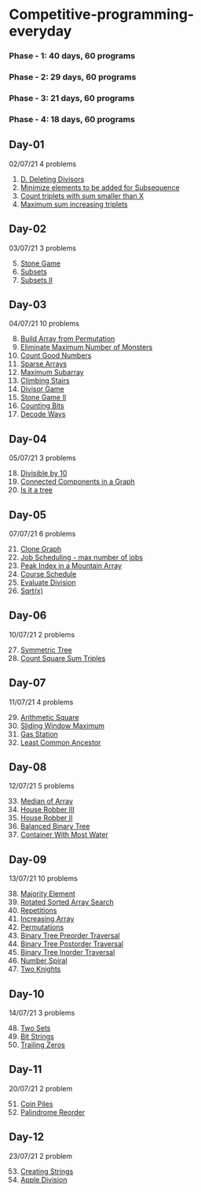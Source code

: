 # Competitive-programming-everyday
### Phase - 1: 40 days, 60 programs
### Phase - 2: 29 days, 60 programs
### Phase - 3: 21 days, 60 programs
### Phase - 4: 18 days, 60 programs


## Day-01
02/07/21
4 problems

1. [D. Deleting Divisors](https://codeforces.com/contest/1537/problem/D)
2. [Minimize elements to be added for Subsequence](https://www.geeksforgeeks.org/minimize-elements-to-be-added-to-a-given-array-such-that-it-contains-another-given-array-as-its-subsequence/)
3. [Count triplets with sum smaller than X](https://practice.geeksforgeeks.org/problems/count-triplets-with-sum-smaller-than-x5549/1)
4. [Maximum sum increasing triplets](https://www.geeksforgeeks.org/find-maximum-sum-triplets-array-j-k-ai-aj-ak/)

## Day-02
03/07/21
3 problems

5. [Stone Game](https://leetcode.com/problems/stone-game/)
6. [Subsets](https://leetcode.com/problems/subsets/)
7. [Subsets II](https://leetcode.com/problems/subsets-ii/)

## Day-03
04/07/21
10 problems

8. [Build Array from Permutation](https://leetcode.com/contest/weekly-contest-248/problems/build-array-from-permutation/)
9. [Eliminate Maximum Number of Monsters](https://leetcode.com/contest/weekly-contest-248/problems/eliminate-maximum-number-of-monsters/)
10. [Count Good Numbers](https://leetcode.com/contest/weekly-contest-248/problems/count-good-numbers/)
11. [Sparse Arrays](https://www.hackerrank.com/challenges/sparse-arrays/problem)
12. [Maximum Subarray](https://leetcode.com/problems/maximum-subarray/)
13. [Climbing Stairs](https://leetcode.com/problems/climbing-stairs/)
14. [Divisor Game](https://leetcode.com/problems/divisor-game/)
15. [Stone Game II](https://leetcode.com/problems/stone-game-ii/)
16. [Counting Bits](https://leetcode.com/problems/counting-bits/)
17. [Decode Ways](https://leetcode.com/problems/decode-ways)

## Day-04
05/07/21
3 problems

18. [Divisible by 10](https://www.hackerearth.com/challenges/competitive/google-interview-preparation/problems/)
19. [Connected Components in a Graph](https://www.hackerearth.com/problem/algorithm/connected-components-in-a-graph/)
20. [Is it a tree](https://www.spoj.com/problems/PT07Y/)

## Day-05
07/07/21
6 problems

21. [Clone Graph](https://leetcode.com/problems/clone-graph/)
22. [Job Scheduling - max number of jobs](https://hack.codingblocks.com/app/contests/2441)
23. [Peak Index in a Mountain Array](https://leetcode.com/problems/peak-index-in-a-mountain-array/)
24. [Course Schedule](https://leetcode.com/problems/course-schedule/)
25. [Evaluate Division](https://leetcode.com/problems/evaluate-division/)
26. [Sqrt(x)](https://leetcode.com/problems/sqrtx/)

## Day-06
10/07/21
2 problems

27. [Symmetric Tree](https://leetcode.com/problems/symmetric-tree/)
28. [Count Square Sum Triples](https://leetcode.com/contest/biweekly-contest-56/problems/count-square-sum-triples/)

## Day-07
11/07/21
4 problems

29. [Arithmetic Square](https://codingcompetitions.withgoogle.com/kickstart/round/0000000000435a5b/000000000077a3a5)
30. [Sliding Window Maximum](https://www.interviewbit.com/old/problems/sliding-window-maximum/)
31. [Gas Station](https://leetcode.com/problems/gas-station/)
32. [Least Common Ancestor](https://www.interviewbit.com/old/problems/least-common-ancestor/)

## Day-08
12/07/21
5 problems

33. [Median of Array](https://www.interviewbit.com/old/problems/median-of-array/)
34. [House Robber III](https://leetcode.com/problems/house-robber-iii/)
35. [House Robber II](https://leetcode.com/problems/house-robber-ii/)
36. [Balanced Binary Tree](https://leetcode.com/problems/balanced-binary-tree/)
37. [Container With Most Water](https://www.interviewbit.com/old/problems/container-with-most-water/)

## Day-09
13/07/21
10 problems

38. [Majority Element](https://www.interviewbit.com/old/problems/majority-element/)
39. [Rotated Sorted Array Search](https://www.interviewbit.com/old/problems/rotated-sorted-array-search/)
40. [Repetitions](https://cses.fi/problemset/task/1069/)
41. [Increasing Array](https://cses.fi/problemset/task/1094)
42. [Permutations](https://cses.fi/problemset/task/1070)
43. [Binary Tree Preorder Traversal](https://leetcode.com/problems/binary-tree-preorder-traversal/)
44. [Binary Tree Postorder Traversal](https://leetcode.com/problems/binary-tree-postorder-traversal/)
45. [Binary Tree Inorder Traversal](https://leetcode.com/problems/binary-tree-inorder-traversal/)
46. [Number Spiral](https://cses.fi/problemset/task/1071/)
47. [Two Knights](https://cses.fi/problemset/task/1072/)


## Day-10
14/07/21
3 problems

48. [Two Sets](https://cses.fi/problemset/task/1092)
49. [Bit Strings](https://cses.fi/problemset/task/1617)
50. [Trailing Zeros](https://cses.fi/problemset/submit/1618/)

## Day-11
20/07/21
2 problem

51. [Coin Piles](https://cses.fi/problemset/task/1754)
52. [Palindrome Reorder](https://cses.fi/problemset/task/1755)

## Day-12
23/07/21
2 problem

53. [Creating Strings](https://cses.fi/problemset/task/1622)
54. [Apple Division](https://cses.fi/problemset/task/1623)